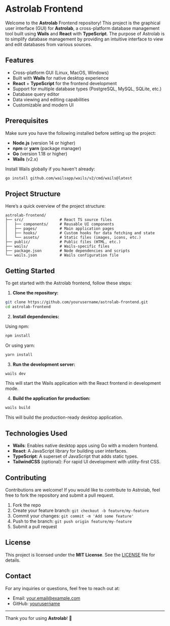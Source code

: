 # Astrolab Frontend

Welcome to the **Astrolab** Frontend repository! This project is the graphical user interface (GUI) for **Astrolab**, a cross-platform database management tool built using **Wails** and **React** with **TypeScript**. The purpose of Astrolab is to simplify database management by providing an intuitive interface to view and edit databases from various sources.

## Features

- Cross-platform GUI (Linux, MacOS, Windows)
- Built with **Wails** for native desktop experience
- **React** + **TypeScript** for the frontend development
- Support for multiple database types (PostgreSQL, MySQL, SQLite, etc.)
- Database query editor
- Data viewing and editing capabilities
- Customizable and modern UI

## Prerequisites

Make sure you have the following installed before setting up the project:

- **Node.js** (version 14 or higher)
- **npm** or **yarn** (package manager)
- **Go** (version 1.18 or higher)
- **Wails** (v2.x)

Install Wails globally if you haven't already:

```bash
go install github.com/wailsapp/wails/v2/cmd/wails@latest
```

## Project Structure

Here’s a quick overview of the project structure:

```
astrolab-frontend/
├── src/                # React TS source files
│   ├── components/     # Reusable UI components
│   ├── pages/          # Main application pages
│   ├── hooks/          # Custom hooks for data fetching and state
│   └── assets/         # Static files (images, icons, etc.)
├── public/             # Public files (HTML, etc.)
├── wails/              # Wails-specific files
├── package.json        # Node dependencies and scripts
└── wails.json          # Wails configuration file
```

## Getting Started

To get started with the Astrolab frontend, follow these steps:

1. **Clone the repository:**

```bash
git clone https://github.com/yourusername/astrolab-frontend.git
cd astrolab-frontend
```

2. **Install dependencies:**

Using npm:

```bash
npm install
```

Or using yarn:

```bash
yarn install
```

3. **Run the development server:**

```bash
wails dev
```

This will start the Wails application with the React frontend in development mode.

4. **Build the application for production:**

```bash
wails build
```

This will build the production-ready desktop application.

## Technologies Used

- **Wails**: Enables native desktop apps using Go with a modern frontend.
- **React**: A JavaScript library for building user interfaces.
- **TypeScript**: A superset of JavaScript that adds static types.
- **TailwindCSS** (optional): For rapid UI development with utility-first CSS.

## Contributing

Contributions are welcome! If you would like to contribute to Astrolab, feel free to fork the repository and submit a pull request.

1. Fork the repo
2. Create your feature branch: `git checkout -b feature/my-feature`
3. Commit your changes: `git commit -m 'Add some feature'`
4. Push to the branch: `git push origin feature/my-feature`
5. Submit a pull request

## License

This project is licensed under the **MIT License**. See the [LICENSE](./LICENSE) file for details.

## Contact

For any inquiries or questions, feel free to reach out at:

- Email: [your.email@example.com](mailto:your.email@example.com)
- GitHub: [yourusername](https://github.com/yourusername)

---

Thank you for using **Astrolab**! 🚀
